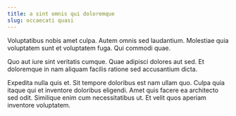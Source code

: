 ```yaml
---
title: a sint omnis qui doloremque
slug: occaecati quasi
---
```


Voluptatibus nobis amet culpa. Autem omnis sed laudantium. Molestiae quia voluptatem sunt et voluptatem fuga. Qui commodi quae.

Quo aut iure sint veritatis cumque. Quae adipisci dolores aut sed. Et doloremque in nam aliquam facilis ratione sed accusantium dicta.

Expedita nulla quis et. Sit tempore doloribus est nam ullam quo. Culpa quia itaque qui et inventore doloribus eligendi. Amet quis facere ea architecto sed odit. Similique enim cum necessitatibus ut. Et velit quos aperiam inventore voluptatem.
